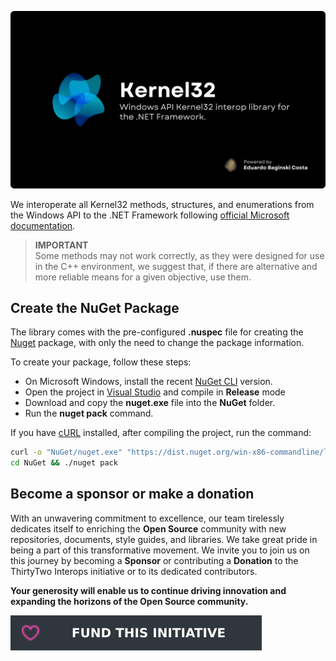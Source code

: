 <!-- DONATION LINKS -->

[funding_url]: https://github.com/sponsors/eduardobaginskicosta
[funding_image]: ./Assets/funding.svg

<!-- EXTERNAL LINKS -->

[url_microsoft_docs]: https://learn.microsoft.com/en-us/windows/console/console-reference
[url_visual_studio]: https://visualstudio.microsoft.com/
[url_nuget_cli]: https://www.nuget.org/downloads
[url_curl]: https://curl.se/download.html
[url_nuget]: https://www.nuget.org/

<!-- "INTERNAL" LINKS -->

[url_thirtytwo]: https://github.com/thirtytwointerops

<!-- INTRODUCTION -->

![ThirtyTwo Interops - Kernel32 Logo](/Assets/modern.png)

We interoperate all Kernel32 methods, structures, and enumerations from the Windows API to the .NET Framework following [official Microsoft documentation][url_microsoft_docs].

> **IMPORTANT**<br/>
> Some methods may not work correctly, as they were designed for use in the C++ environment, we suggest that, if there are alternative and more reliable means for a given objective, use them.

<!-- NUGET PACKAGE -->

## Create the NuGet Package

The library comes with the pre-configured **.nuspec** file for creating the [Nuget][url_nuget] package, with only the need to change the package information.

To create your package, follow these steps:

- On Microsoft Windows, install the recent [NuGet CLI][url_nuget_cli] version.
- Open the project in [Visual Studio][url_visual_studio] and compile in **Release** mode
- Download and copy the **nuget.exe** file into the **NuGet** folder.
- Run the **nuget pack** command.

If you have [cURL][url_curl] installed, after compiling the project, run the command:

```bash
curl -o "NuGet/nuget.exe" "https://dist.nuget.org/win-x86-commandline/latest/nuget.exe"
cd NuGet && ./nuget pack
```

<!-- DONATE -->

## Become a sponsor or make a donation

With an unwavering commitment to excellence, our team tirelessly dedicates itself to enriching the **Open Source** community with new repositories, documents, style guides, and libraries. We take great pride in being a part of this transformative movement. We invite you to join us on this journey by becoming a **Sponsor** or contributing a **Donation** to the ThirtyTwo Interops initiative or to its dedicated contributors.

**Your generosity will enable us to continue driving innovation and expanding the horizons of the Open Source community.**

[![Donate with GitHub Sponsors][funding_image]][funding_url]
